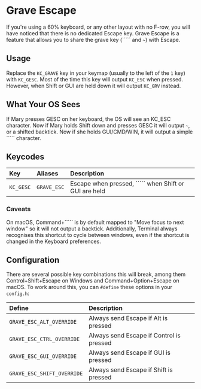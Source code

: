 # Grave Escape

If you're using a 60% keyboard, or any other layout with no F-row, you will have noticed that there is no dedicated Escape key. Grave Escape is a feature that allows you to share the grave key \(````` and `~`\) with Escape.

## Usage

Replace the `KC_GRAVE` key in your keymap \(usually to the left of the `1` key\) with `KC_GESC`. Most of the time this key will output `KC_ESC` when pressed. However, when Shift or GUI are held down it will output `KC_GRV` instead.

## What Your OS Sees

If Mary presses GESC on her keyboard, the OS will see an KC\_ESC character. Now if Mary holds Shift down and presses GESC it will output `~`, or a shifted backtick. Now if she holds GUI/CMD/WIN, it will output a simple ````` character.

## Keycodes

| Key | Aliases | Description |
| :--- | :--- | :--- |
| `KC_GESC` | `GRAVE_ESC` | Escape when pressed, ````` when Shift or GUI are held |

### Caveats

On macOS, Command+````` is by default mapped to "Move focus to next window" so it will not output a backtick. Additionally, Terminal always recognises this shortcut to cycle between windows, even if the shortcut is changed in the Keyboard preferences.

## Configuration

There are several possible key combinations this will break, among them Control+Shift+Escape on Windows and Command+Option+Escape on macOS. To work around this, you can `#define` these options in your `config.h`:

| Define | Description |
| :--- | :--- |
| `GRAVE_ESC_ALT_OVERRIDE` | Always send Escape if Alt is pressed |
| `GRAVE_ESC_CTRL_OVERRIDE` | Always send Escape if Control is pressed |
| `GRAVE_ESC_GUI_OVERRIDE` | Always send Escape if GUI is pressed |
| `GRAVE_ESC_SHIFT_OVERRIDE` | Always send Escape if Shift is pressed |

